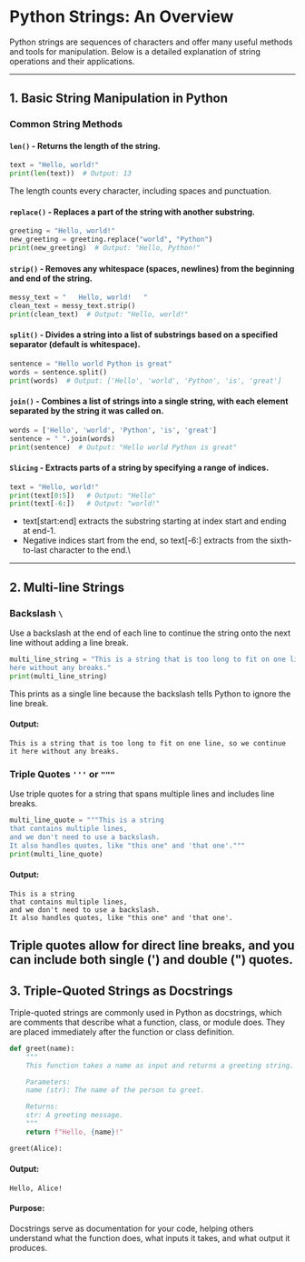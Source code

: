 # Python Strings: An Overview

Python strings are sequences of characters and offer many useful methods and tools for manipulation. Below is a detailed explanation of string operations and their applications.

---

## 1. Basic String Manipulation in Python

### Common String Methods

#### `len()` - Returns the length of the string.
```python
text = "Hello, world!"
print(len(text))  # Output: 13
```
The length counts every character, including spaces and punctuation.

#### `replace()` - Replaces a part of the string with another substring.
```python
greeting = "Hello, world!"
new_greeting = greeting.replace("world", "Python")
print(new_greeting)  # Output: "Hello, Python!"
```
#### `strip()` - Removes any whitespace (spaces, newlines) from the beginning and end of the string.
```python
messy_text = "   Hello, world!   "
clean_text = messy_text.strip()
print(clean_text)  # Output: "Hello, world!"
```
#### `split()` - Divides a string into a list of substrings based on a specified separator (default is whitespace).
```python
sentence = "Hello world Python is great"
words = sentence.split()
print(words)  # Output: ['Hello', 'world', 'Python', 'is', 'great']
```
#### `join()` - Combines a list of strings into a single string, with each element separated by the string it was called on.
```python
words = ['Hello', 'world', 'Python', 'is', 'great']
sentence = " ".join(words)
print(sentence)  # Output: "Hello world Python is great"
```
#### `Slicing` - Extracts parts of a string by specifying a range of indices.
```python
text = "Hello, world!"
print(text[0:5])   # Output: "Hello"
print(text[-6:])   # Output: "world!"
```
- text[start:end] extracts the substring starting at index start and ending at end-1.
- Negative indices start from the end, so text[-6:] extracts from the sixth-to-last character to the end.\
---
## 2. Multi-line Strings

### Backslash `\`

Use a backslash at the end of each line to continue the string onto the next line without adding a line break.

```python
multi_line_string = "This is a string that is too long to fit on one line, so we continue it \
here without any breaks."
print(multi_line_string)
```
This prints as a single line because the backslash tells Python to ignore the line break.
#### Output:
```This is a string that is too long to fit on one line, so we continue it here without any breaks.```

### Triple Quotes `'''` or `"""`

Use triple quotes for a string that spans multiple lines and includes line breaks.

```python
multi_line_quote = """This is a string
that contains multiple lines,
and we don't need to use a backslash.
It also handles quotes, like "this one" and 'that one'."""
print(multi_line_quote)
```
#### Output:
```
This is a string
that contains multiple lines,
and we don't need to use a backslash.
It also handles quotes, like "this one" and 'that one'.
```
Triple quotes allow for direct line breaks, and you can include both single (') and double (") quotes.
---

## 3. Triple-Quoted Strings as Docstrings
Triple-quoted strings are commonly used in Python as docstrings, which are comments that describe what a function, class, or module does. They are placed immediately after the function or class definition.

```python
def greet(name):
    """
    This function takes a name as input and returns a greeting string.

    Parameters:
    name (str): The name of the person to greet.

    Returns:
    str: A greeting message.
    """
    return f"Hello, {name}!"

greet(Alice):
```
#### Output:
```Hello, Alice!```

#### Purpose: 
Docstrings serve as documentation for your code, helping others understand what the function does, what inputs it takes, and what output it produces.
